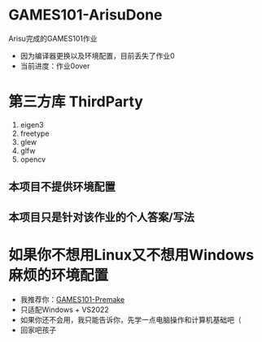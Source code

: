 # GAMES101-ArisuDone
Arisu完成的GAMES101作业
* 因为编译器更换以及环境配置，目前丢失了作业0
* 当前进度：作业0over

# 第三方库 ThirdParty
1. eigen3
2. freetype
3. glew
4. glfw
5. opencv

## 本项目不提供环境配置
## 本项目只是针对该作业的个人答案/写法

# 如果你不想用Linux又不想用Windows麻烦的环境配置
* 我推荐你：[GAMES101-Premake](https://github.com/roeas/GAMES101-Premake)
* 只适配Windows + VS2022
* 如果你还不会用，我只能告诉你，先学一点电脑操作和计算机基础吧（
* 回家吧孩子
